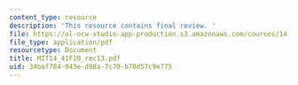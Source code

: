 ```yaml
---
content_type: resource
description: 'This resource contains final review. '
file: https://ol-ocw-studio-app-production.s3.amazonaws.com/courses/14-41-public-finance-and-public-policy-fall-2010/34baf784943ed98a7c70b78d57c9e775_MIT14_41F10_rec13.pdf
file_type: application/pdf
resourcetype: Document
title: MIT14_41F10_rec13.pdf
uid: 34baf784-943e-d98a-7c70-b78d57c9e775
---
```

